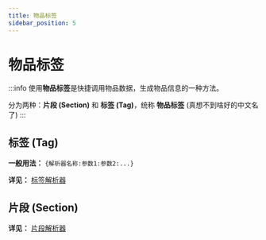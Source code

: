 ```yaml
---
title: 物品标签
sidebar_position: 5
---
```


# 物品标签

:::info
使用**物品标签**是快捷调用物品数据，生成物品信息的一种方法。

分为两种：**片段 (Section)** 和 **标签 (Tag)**，统称 **物品标签** (真想不到啥好的中文名了)
:::

## 标签 (Tag)

**一般用法：** `{解析器名称:参数1:参数2:...}`

**详见：** [标签解析器](../quick-lookup/tag-resolver.md)

## 片段 (Section)

**详见：** [片段解析器](../quick-lookup/section-resolver.md)
